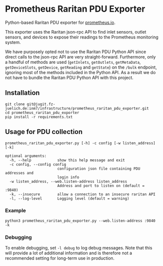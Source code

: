 # Prometheus Raritan PDU Exporter
Python-based Raritan PDU exporter for [prometheus.io](https://prometheus.io/).

This exporter uses the Raritan json-rpc API to find inlet sensors, outlet
sensors, and devices to expose their readings to the Prometheus monitoring
system.

We have purposely opted not to use the Raritan PDU Python API since direct
calls to the json-rpc API are very straight-forward. Furthermore, only a
handful of methods are used (`getInlets`, `getOutlets`, `getMetaData`, 
`getDeviceSlots`, `getDevice`, `getReading` and `getState`) on the `/bulk`
endpoint, ignoring most of the methods included in the Python API. As a result
we do not have to bundle the Raritan PDU Python API with this project. 

## Installation
```commandline
git clone git@jugit.fz-juelich.de:inm7/infrastructure/prometheus_raritan_pdu_exporter.git
cd prometheus_raritan_pdu_exporter
pip install -r requirements.txt
```

## Usage for PDU collection

    prometheus_raritan_pdu_exporter.py [-h] -c config [-w listen_address] [-k]
        
    optional arguments:
      -h, --help            show this help message and exit
      -c config, --config config
                            configuration json file containing PDU addresses and
                            login info
      -w listen_address, --web.listen-address listen_address
                            Address and port to listen on (default = :9840)
      -k, --insecure        allow a connection to an insecure raritan API
      -l, --log-level       Logging level (default = warning)

### Example

```commandline
python3 prometheus_raritan_pdu_exporter.py --web.listen-address :9840 -k
```

### Debugging
To enable debugging, set `-l debug` to log debug messages. Note that this will 
provide a lot of additional information and is therefore not a recommended 
setting for long-term use in production.
